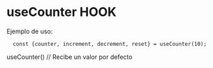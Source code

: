 # useCounter HOOK

Ejemplo de uso:

```
  const {counter, increment, decrement, reset} = useCounter(10);
```

useCounter() // Recibe un valor por defecto
